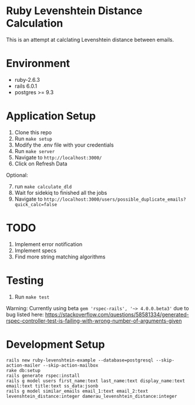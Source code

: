 # Ruby Levenshtein Distance Calculation
This is an attempt at calclating Levenshtein distance between emails.

# Environment
- ruby-2.6.3
- rails 6.0.1
- postgres >= 9.3

# Application Setup
1. Clone this repo
2. Run `make setup`
3. Modify the .env file with your credentials
4. Run `make server`
5. Navigate to `http://localhost:3000/`
6. Click on Refresh Data

Optional:

7. run `make calculate_dld`
8. Wait for sidekiq to finished all the jobs
9. Navigate to `http://localhost:3000/users/possible_duplicate_emails?quick_calc=false`

# TODO
1. Implement error notification
2. Implement specs
3. Find more string matching algorithms

# Testing
1. Run `make test`

Warning: Currently using beta `gem 'rspec-rails', '~> 4.0.0.beta3'` due to bug listed here: https://stackoverflow.com/questions/58581334/generated-rspec-controller-test-is-failing-with-wrong-number-of-arguments-given

# Development Setup
```
rails new ruby-levenshtein-example --database=postgresql --skip-action-mailer --skip-action-mailbox
rake db:setup
rails generate rspec:install
rails g model users first_name:text last_name:text display_name:text email:text title:text ss_data:jsonb
rails g model similar_emails email_1:text email_2:text levenshtein_distance:integer damerau_levenshtein_distance:integer
```
